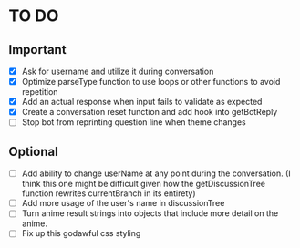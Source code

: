 # TO DO

## Important

- [x] Ask for username and utilize it during conversation
- [x] Optimize parseType function to use loops or other functions to avoid repetition
- [x] Add an actual response when input fails to validate as expected
- [x] Create a conversation reset function and add hook into getBotReply
- [ ] Stop bot from reprinting question line when theme changes

## Optional

- [ ] Add ability to change userName at any point during the conversation. (I think this one might be difficult given how the getDiscussionTree function rewrites currentBranch in its entirety)
- [ ] Add more usage of the user's name in discussionTree
- [ ] Turn anime result strings into objects that include more detail on the anime.
- [ ] Fix up this godawful css styling
